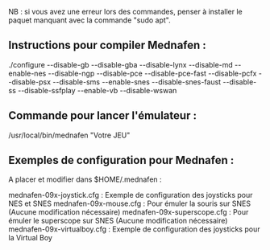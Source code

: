 NB : si vous avez une erreur lors des commandes, penser à installer le paquet manquant avec la commande "sudo apt".

Instructions pour compiler Mednafen :
-------------------------------------

./configure --disable-gb --disable-gba --disable-lynx --disable-md --enable-nes --disable-ngp --disable-pce --disable-pce-fast --disable-pcfx --disable-psx --disable-sms --enable-snes --disable-snes-faust --disable-ss --disable-ssfplay --enable-vb --disable-wswan

Commande pour lancer l'émulateur :
----------------------------------

/usr/local/bin/mednafen "Votre JEU"


Exemples de configuration pour Mednafen :
-----------------------------------------

A placer et modifier dans $HOME/.mednafen :

mednafen-09x-joystick.cfg : Exemple de configuration des joysticks pour NES et SNES
mednafen-09x-mouse.cfg : Pour émuler la souris sur SNES (Aucune modification nécessaire)
mednafen-09x-superscope.cfg : Pour émuler le superscope sur SNES (Aucune modification nécessaire)
mednafen-09x-virtualboy.cfg : Exemple de configuration des joysticks pour la Virtual Boy

